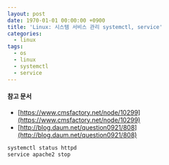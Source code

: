 ```yaml
---
layout: post
date: 1970-01-01 00:00:00 +0900
title: 'Linux: 시스템 서비스 관리 systemctl, service'
categories:
  - linux
tags:
  - os
  - linux
  - systemctl
  - service
---
```


#### 참고 문서
- [https://www.cmsfactory.net/node/10299](https://www.cmsfactory.net/node/10299)
- [http://blog.daum.net/question0921/808](http://blog.daum.net/question0921/808)

```bash
systemctl status httpd
service apache2 stop
```
